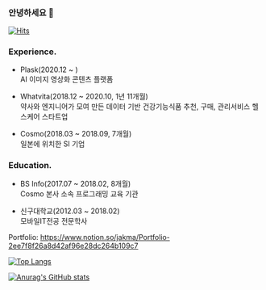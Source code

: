 ### 안녕하세요 👋
[![Hits](https://hits.seeyoufarm.com/api/count/incr/badge.svg?url=https%3A%2F%2Fgithub.com%2Fjjtjs159-jg&count_bg=%2328D3AD&title_bg=%23555555&icon=opensourceinitiative.svg&icon_color=%23E7E7E7&title=hits&edge_flat=false)](https://hits.seeyoufarm.com)

### Experience.
* Plask(2020.12 ~ ) <br />
AI 이미지 영상화 콘텐츠 플랫폼

* Whatvita(2018.12 ~ 2020.10, 1년 11개월) <br />
약사와 엔지니어가 모여 만든 데이터 기반 건강기능식품 추천, 구매, 관리서비스 헬스케어 스타트업

* Cosmo(2018.03 ~ 2018.09, 7개월) <br />
일본에 위치한 SI 기업

### Education.
* BS Info(2017.07 ~ 2018.02, 8개월) <br />
Cosmo 본사 소속 프로그래밍 교육 기관

* 신구대학교(2012.03 ~ 2018.02) <br />
모바일IT전공 전문학사


Portfolio: https://www.notion.so/jakma/Portfolio-2ee7f8f26a8d42af96e28dc264b109c7 <br />

[![Top Langs](https://github-readme-stats.vercel.app/api/top-langs/?username=jjtjs159-jg)](https://github.com/anuraghazra/github-readme-stats)

[![Anurag's GitHub stats](https://github-readme-stats.vercel.app/api?username=jjtjs159-jg)](https://github.com/anuraghazra/github-readme-stats)


<!--
**jjtjs159-jg/jjtjs159-jg** is a ✨ _special_ ✨ repository because its `README.md` (this file) appears on your GitHub profile.

Here are some ideas to get you started:

- 🔭 I’m currently working on ...
- 🌱 I’m currently learning ...
- 👯 I’m looking to collaborate on ...
- 🤔 I’m looking for help with ...
- 💬 Ask me about ...
- 📫 How to reach me: ...
- 😄 Pronouns: ...
- ⚡ Fun fact: ...
-->
